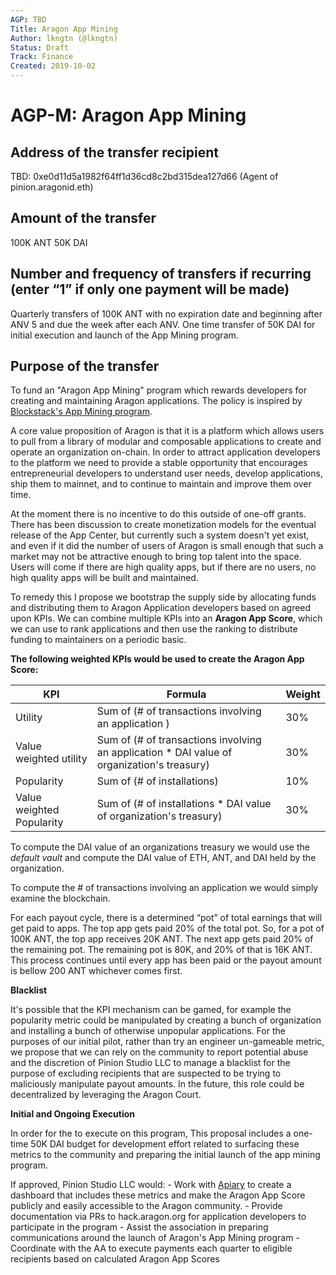 ```yaml
---
AGP: TBD
Title: Aragon App Mining
Author: lkngtn (@lkngtn)
Status: Draft
Track: Finance
Created: 2019-10-02
---
```


# AGP-M: Aragon App Mining

## Address of the transfer recipient

TBD: 0xe0d11d5a1982f64ff1d36cd8c2bd315dea127d66 (Agent of pinion.aragonid.eth)

## Amount of the transfer

100K ANT
50K DAI

## Number and frequency of transfers if recurring (enter “1” if only one payment will be made)

Quarterly transfers of 100K ANT with no expiration date and beginning after ANV 5 and due the week after each ANV.
One time transfer of 50K DAI for initial execution and launch of the App Mining program.

## Purpose of the transfer

To fund an "Aragon App Mining" program which rewards developers for creating and maintaining Aragon applications. The policy is inspired by [Blockstack's App Mining program](https://app.co/mining).

A core value proposition of Aragon is that it is a platform which allows users to pull from a library of modular and composable applications to create and operate an organization on-chain. In order to attract application developers to the platform we need to provide a stable opportunity that encourages entrepreneurial developers to understand user needs, develop applications, ship them to mainnet, and to continue to maintain and improve them over time.

At the moment there is no incentive to do this outside of one-off grants. There has been discussion to create monetization models for the eventual release of the App Center, but currently such a system doesn't yet exist, and even if it did the number of users of Aragon is small enough that such a market may not be attractive enough to bring top talent into the space. Users will come if there are high quality apps, but if there are no users, no high quality apps will be built and maintained.

To remedy this I propose we bootstrap the supply side by allocating funds and distributing them to Aragon Application developers based on agreed upon KPIs. We can combine multiple KPIs into an **Aragon App Score**, which we can use to rank applications and then use the ranking to distribute funding to maintainers on a periodic basic.

**The following weighted KPIs would be used to create the Aragon App Score:**

| KPI | Formula | Weight |
| -------- | -------- | -------- |
| Utility    | Sum of (# of transactions involving an application ) | 30%  |
| Value weighted utility    | Sum of (# of transactions involving an application * DAI value of organization's treasury) | 30%    |
| Popularity    | Sum of (# of installations) | 10%  |
| Value weighted Popularity    | Sum of (# of installations *  DAI value of organization's treasury) | 30% |

To compute the DAI value of an organizations treasury we would use the *default vault* and compute the DAI value of ETH, ANT, and DAI held by the organization.

To compute the # of transactions involving an application we would simply examine the blockchain.   

For each payout cycle, there is a determined “pot” of total earnings that will get paid to apps. The top app gets paid 20% of the total pot. So, for a pot of 100K ANT, the top app receives 20K ANT. The next app gets paid 20% of the remaining pot. The remaining pot is 80K, and 20% of that is 16K ANT. This process continues until every app has been paid or the payout amount is bellow 200 ANT whichever comes first.

**Blacklist**

It's possible that the KPI mechanism can be gamed, for example the popularity metric could be manipulated by creating a bunch of organization and installing a bunch of otherwise unpopular applications. For the purposes of our initial pilot, rather than try an engineer un-gameable metric, we propose that we can rely on the community to report potential abuse and the discretion of Pinion Studio LLC to manage a blacklist for the purpose of excluding recipients that are suspected to be trying to maliciously manipulate payout amounts. In the future, this role could be decentralized by leveraging the Aragon Court.

**Initial and Ongoing Execution**

In order for the to execute on this program, This proposal includes a one-time 50K DAI budget for development effort related to surfacing these metrics to the community and preparing the initial launch of the app mining program.

If approved, Pinion Studio LLC would:
    - Work with [Apiary](apiary.1hive.org) to create a dashboard that includes these metrics and make the Aragon App Score publicly and easily accessible to the Aragon community.
    - Provide documentation via PRs to hack.aragon.org for application developers to participate in the program
    - Assist the association in preparing communications around the launch of Aragon's App Mining program
    - Coordinate with the AA to execute payments each quarter to eligible recipients based on calculated Aragon App Scores
